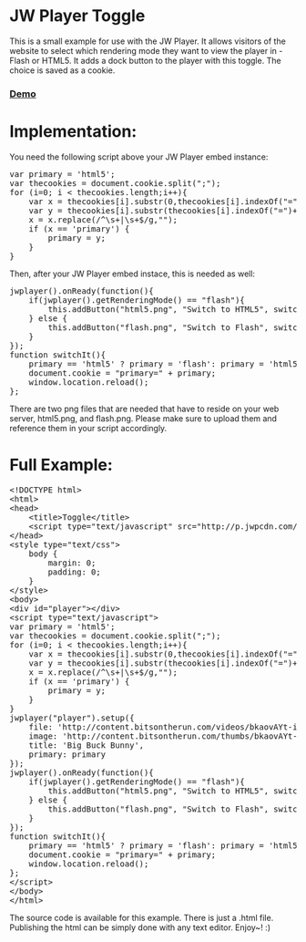 JW Player Toggle
==========

This is a small example for use with the JW Player. It allows visitors of the website to select which rendering mode they want to view the player in - Flash or HTML5. It adds a dock button to the player with this toggle. The choice is saved as a cookie.

### [Demo](http://www.pluginsbyethan.com/github/toggle.html)

Implementation:
==========

You need the following script above your JW Player embed instance:

<pre>
var primary = 'html5';
var thecookies = document.cookie.split(&quot;;&quot;);
for (i=0; i &lt; thecookies.length;i++){
	var x = thecookies[i].substr(0,thecookies[i].indexOf(&quot;=&quot;));
	var y = thecookies[i].substr(thecookies[i].indexOf(&quot;=&quot;)+1);
	x = x.replace(/^\s+|\s+$/g,&quot;&quot;);
	if (x == 'primary') {
		primary = y;
	}
}
</pre>

Then, after your JW Player embed instace, this is needed as well:

<pre>
jwplayer().onReady(function(){
	if(jwplayer().getRenderingMode() == &quot;flash&quot;){
		this.addButton(&quot;html5.png&quot;, &quot;Switch to HTML5&quot;, switchIt, &quot;button1&quot;);
	} else {
		this.addButton(&quot;flash.png&quot;, &quot;Switch to Flash&quot;, switchIt, &quot;button1&quot;);
	}
});
function switchIt(){
	primary == 'html5' ? primary = 'flash': primary = 'html5';
	document.cookie = &quot;primary=&quot; + primary;
	window.location.reload();
};
</pre>

There are two png files that are needed that have to reside on your web server, html5.png, and flash.png. Please make sure to upload them and reference them in your script accordingly.

Full Example:
==========
<pre>
&lt;!DOCTYPE html&gt;
&lt;html&gt;
&lt;head&gt;
&nbsp;&nbsp;&nbsp;&nbsp;&lt;title&gt;Toggle&lt;/title&gt;
&nbsp;&nbsp;&nbsp;&nbsp;&lt;script type=&quot;text/javascript&quot; src=&quot;http://p.jwpcdn.com/6/8/jwplayer.js&quot;&gt;&lt;/script&gt;
&lt;/head&gt;
&lt;style type=&quot;text/css&quot;&gt;
	body { 
		margin: 0; 
		padding: 0; 
	}
&lt;/style&gt;
&lt;body&gt;
&lt;div id=&quot;player&quot;&gt;&lt;/div&gt;
&lt;script type=&quot;text/javascript&quot;&gt;
var primary = 'html5';
var thecookies = document.cookie.split(&quot;;&quot;);
for (i=0; i &lt; thecookies.length;i++){
	var x = thecookies[i].substr(0,thecookies[i].indexOf(&quot;=&quot;));
	var y = thecookies[i].substr(thecookies[i].indexOf(&quot;=&quot;)+1);
	x = x.replace(/^\s+|\s+$/g,&quot;&quot;);
	if (x == 'primary') {
		primary = y;
	}
}
jwplayer(&quot;player&quot;).setup({
	file: 'http://content.bitsontherun.com/videos/bkaovAYt-injeKYZS.mp4',
	image: 'http://content.bitsontherun.com/thumbs/bkaovAYt-480.jpg',
	title: 'Big Buck Bunny',
	primary: primary
});
jwplayer().onReady(function(){
	if(jwplayer().getRenderingMode() == &quot;flash&quot;){
		this.addButton(&quot;html5.png&quot;, &quot;Switch to HTML5&quot;, switchIt, &quot;button1&quot;);
	} else {
		this.addButton(&quot;flash.png&quot;, &quot;Switch to Flash&quot;, switchIt, &quot;button1&quot;);
	}
});
function switchIt(){
	primary == 'html5' ? primary = 'flash': primary = 'html5';
	document.cookie = &quot;primary=&quot; + primary;
	window.location.reload();
};
&lt;/script&gt;
&lt;/body&gt;
&lt;/html&gt;
</pre>

The source code is available for this example. There is just a .html file. Publishing the html can be simply done with any text editor. Enjoy~! :)